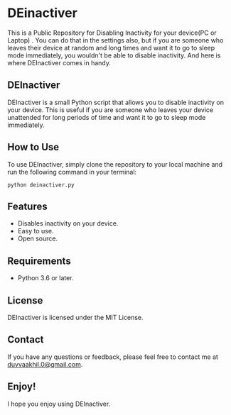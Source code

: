 # DEinactiver
This is a Public Repository for Disabling Inactivity for your device(PC or Laptop) . You can do that in the settings also, but if you are someone who leaves their device at random and long times and want it to go to sleep mode immediately, you wouldn't be able to disable inactivity. And here is where DEInactiver comes in handy.


## DEInactiver

DEInactiver is a small Python script that allows you to disable inactivity on your device. This is useful if you are someone who leaves your device unattended for long periods of time and want it to go to sleep mode immediately.

## How to Use

To use DEInactiver, simply clone the repository to your local machine and run the following command in your terminal:

```
python deinactiver.py
```

## Features

* Disables inactivity on your device.
* Easy to use.
* Open source.

## Requirements

* Python 3.6 or later.

## License

DEInactiver is licensed under the MIT License.

## Contact

If you have any questions or feedback, please feel free to contact me at duvvaakhil.0@gmail.com.

## Enjoy!

I hope you enjoy using DEInactiver.
